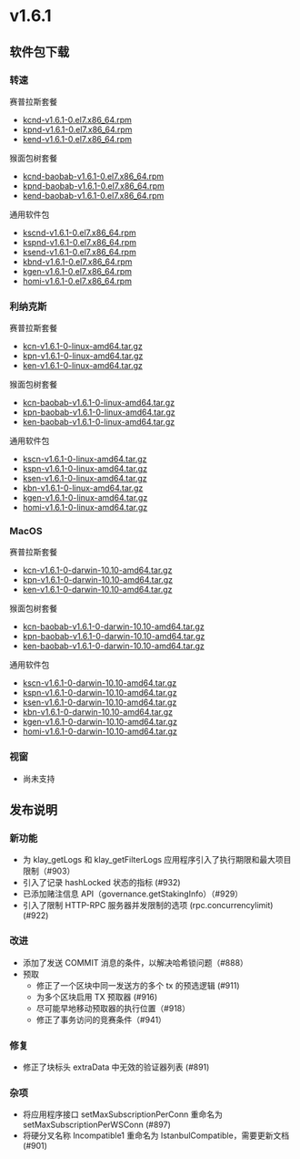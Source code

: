 # v1.6.1

## 软件包下载

### 转速<a id="rpm"></a>

赛普拉斯套餐

- [kcnd-v1.6.1-0.el7.x86_64.rpm](https://packages.klaytn.net/klaytn/v1.6.1/kcnd-v1.6.1-0.el7.x86_64.rpm)
- [kpnd-v1.6.1-0.el7.x86_64.rpm](https://packages.klaytn.net/klaytn/v1.6.1/kpnd-v1.6.1-0.el7.x86_64.rpm)
- [kend-v1.6.1-0.el7.x86_64.rpm](https://packages.klaytn.net/klaytn/v1.6.1/kend-v1.6.1-0.el7.x86_64.rpm)

猴面包树套餐

- [kcnd-baobab-v1.6.1-0.el7.x86_64.rpm](https://packages.klaytn.net/klaytn/v1.6.1/kcnd-baobab-v1.6.1-0.el7.x86_64.rpm)
- [kpnd-baobab-v1.6.1-0.el7.x86_64.rpm](https://packages.klaytn.net/klaytn/v1.6.1/kpnd-baobab-v1.6.1-0.el7.x86_64.rpm)
- [kend-baobab-v1.6.1-0.el7.x86_64.rpm](https://packages.klaytn.net/klaytn/v1.6.1/kend-baobab-v1.6.1-0.el7.x86_64.rpm)

通用软件包

- [kscnd-v1.6.1-0.el7.x86_64.rpm](https://packages.klaytn.net/klaytn/v1.6.1/kscnd-v1.6.1-0.el7.x86_64.rpm)
- [kspnd-v1.6.1-0.el7.x86_64.rpm](https://packages.klaytn.net/klaytn/v1.6.1/kspnd-v1.6.1-0.el7.x86_64.rpm)
- [ksend-v1.6.1-0.el7.x86_64.rpm](https://packages.klaytn.net/klaytn/v1.6.1/ksend-v1.6.1-0.el7.x86_64.rpm)
- [kbnd-v1.6.1-0.el7.x86_64.rpm](https://packages.klaytn.net/klaytn/v1.6.1/kbnd-v1.6.1-0.el7.x86_64.rpm)
- [kgen-v1.6.1-0.el7.x86_64.rpm](https://packages.klaytn.net/klaytn/v1.6.1/kgen-v1.6.1-0.el7.x86_64.rpm)
- [homi-v1.6.1-0.el7.x86_64.rpm](https://packages.klaytn.net/klaytn/v1.6.1/homi-v1.6.1-0.el7.x86_64.rpm)

### 利纳克斯<a id="linux"></a>

赛普拉斯套餐

- [kcn-v1.6.1-0-linux-amd64.tar.gz](https://packages.klaytn.net/klaytn/v1.6.1/kcn-v1.6.1-0-linux-amd64.tar.gz)
- [kpn-v1.6.1-0-linux-amd64.tar.gz](https://packages.klaytn.net/klaytn/v1.6.1/kpn-v1.6.1-0-linux-amd64.tar.gz)
- [ken-v1.6.1-0-linux-amd64.tar.gz](https://packages.klaytn.net/klaytn/v1.6.1/ken-v1.6.1-0-linux-amd64.tar.gz)

猴面包树套餐

- [kcn-baobab-v1.6.1-0-linux-amd64.tar.gz](https://packages.klaytn.net/klaytn/v1.6.1/kcn-baobab-v1.6.1-0-linux-amd64.tar.gz)
- [kpn-baobab-v1.6.1-0-linux-amd64.tar.gz](https://packages.klaytn.net/klaytn/v1.6.1/kpn-baobab-v1.6.1-0-linux-amd64.tar.gz)
- [ken-baobab-v1.6.1-0-linux-amd64.tar.gz](https://packages.klaytn.net/klaytn/v1.6.1/ken-baobab-v1.6.1-0-linux-amd64.tar.gz)

通用软件包

- [kscn-v1.6.1-0-linux-amd64.tar.gz](https://packages.klaytn.net/klaytn/v1.6.1/kscn-v1.6.1-0-linux-amd64.tar.gz)
- [kspn-v1.6.1-0-linux-amd64.tar.gz](https://packages.klaytn.net/klaytn/v1.6.1/kspn-v1.6.1-0-linux-amd64.tar.gz)
- [ksen-v1.6.1-0-linux-amd64.tar.gz](https://packages.klaytn.net/klaytn/v1.6.1/ksen-v1.6.1-0-linux-amd64.tar.gz)
- [kbn-v1.6.1-0-linux-amd64.tar.gz](https://packages.klaytn.net/klaytn/v1.6.1/kbn-v1.6.1-0-linux-amd64.tar.gz)
- [kgen-v1.6.1-0-linux-amd64.tar.gz](https://packages.klaytn.net/klaytn/v1.6.1/kgen-v1.6.1-0-linux-amd64.tar.gz)
- [homi-v1.6.1-0-linux-amd64.tar.gz](https://packages.klaytn.net/klaytn/v1.6.1/homi-v1.6.1-0-linux-amd64.tar.gz)

### MacOS<a id="macos"></a>

赛普拉斯套餐

- [kcn-v1.6.1-0-darwin-10.10-amd64.tar.gz](https://packages.klaytn.net/klaytn/v1.6.1/kcn-v1.6.1-0-darwin-10.10-amd64.tar.gz)
- [kpn-v1.6.1-0-darwin-10.10-amd64.tar.gz](https://packages.klaytn.net/klaytn/v1.6.1/kpn-v1.6.1-0-darwin-10.10-amd64.tar.gz)
- [ken-v1.6.1-0-darwin-10.10-amd64.tar.gz](https://packages.klaytn.net/klaytn/v1.6.1/ken-v1.6.1-0-darwin-10.10-amd64.tar.gz)

猴面包树套餐

- [kcn-baobab-v1.6.1-0-darwin-10.10-amd64.tar.gz](https://packages.klaytn.net/klaytn/v1.6.1/kcn-baobab-v1.6.1-0-darwin-10.10-amd64.tar.gz)
- [kpn-baobab-v1.6.1-0-darwin-10.10-amd64.tar.gz](https://packages.klaytn.net/klaytn/v1.6.1/kpn-baobab-v1.6.1-0-darwin-10.10-amd64.tar.gz)
- [ken-baobab-v1.6.1-0-darwin-10.10-amd64.tar.gz](https://packages.klaytn.net/klaytn/v1.6.1/ken-baobab-v1.6.1-0-darwin-10.10-amd64.tar.gz)

通用软件包

- [kscn-v1.6.1-0-darwin-10.10-amd64.tar.gz](https://packages.klaytn.net/klaytn/v1.6.1/kscn-v1.6.1-0-darwin-10.10-amd64.tar.gz)
- [kspn-v1.6.1-0-darwin-10.10-amd64.tar.gz](https://packages.klaytn.net/klaytn/v1.6.1/kspn-v1.6.1-0-darwin-10.10-amd64.tar.gz)
- [ksen-v1.6.1-0-darwin-10.10-amd64.tar.gz](https://packages.klaytn.net/klaytn/v1.6.1/ksen-v1.6.1-0-darwin-10.10-amd64.tar.gz)
- [kbn-v1.6.1-0-darwin-10.10-amd64.tar.gz](https://packages.klaytn.net/klaytn/v1.6.1/kbn-v1.6.1-0-darwin-10.10-amd64.tar.gz)
- [kgen-v1.6.1-0-darwin-10.10-amd64.tar.gz](https://packages.klaytn.net/klaytn/v1.6.1/kgen-v1.6.1-0-darwin-10.10-amd64.tar.gz)
- [homi-v1.6.1-0-darwin-10.10-amd64.tar.gz](https://packages.klaytn.net/klaytn/v1.6.1/homi-v1.6.1-0-darwin-10.10-amd64.tar.gz)

### 视窗<a id="windows"></a>

- 尚未支持

## 发布说明

### 新功能

- 为 klay_getLogs 和 klay_getFilterLogs 应用程序引入了执行期限和最大项目限制（#903）
- 引入了记录 hashLocked 状态的指标 (#932)
- 已添加赌注信息 API（governance.getStakingInfo）（#929）
- 引入了限制 HTTP-RPC 服务器并发限制的选项 (rpc.concurrencylimit) (#922)

### 改进

- 添加了发送 COMMIT 消息的条件，以解决哈希锁问题（#888）
- 预取
  - 修正了一个区块中同一发送方的多个 tx 的预选逻辑 (#911)
  - 为多个区块启用 TX 预取器 (#916)
  - 尽可能早地移动预取器的执行位置（#918）
  - 修正了事务访问的竞赛条件（#941）

### 修复

- 修正了块标头 extraData 中无效的验证器列表 (#891)

### 杂项

- 将应用程序接口 setMaxSubscriptionPerConn 重命名为 setMaxSubscriptionPerWSConn (#897)
- 将硬分叉名称 Incompatible1 重命名为 IstanbulCompatible，需要更新文档 (#901)
